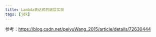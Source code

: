 ```yaml
---
title: Lambda表达式的底层实现
tags: [jdk]
---
```


参考：https://blog.csdn.net/peiyuWang_2015/article/details/72630444
